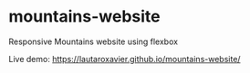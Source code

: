 # mountains-website
Responsive Mountains website using flexbox

Live demo: https://lautaroxavier.github.io/mountains-website/
